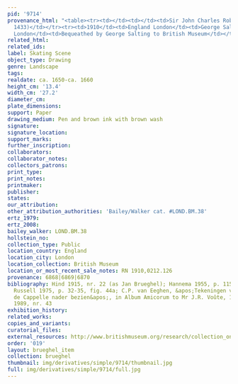```yaml
---
pid: '9714'
provenance_html: "<table><tr><td></td><td></td><td>Sir John Charles Robinson (Lugt
  1433)</td></tr><tr><td>1910</td><td>England London</td><td>George Salting</td></tr><tr><td>1910</td><td>England
  London</td><td>Bequeathed by George Salting to British Museum</td></tr></table>"
related_html: 
related_ids: 
label: Skating Scene
object_type: Drawing
genre: Landscape
tags: 
realdate: ca. 1650-ca. 1660
height_cm: '13.4'
width_cm: '27.2'
diameter_cm: 
plate_dimensions: 
support: Paper
drawing_medium: Pen and brown ink with brown wash
signature: 
signature_location: 
support_marks: 
further_inscription: 
collaborators: 
collaborator_notes: 
collectors_patrons: 
print_type: 
print_notes: 
printmaker: 
publisher: 
states: 
our_attribution: 
other_attribution_authorities: 'Bailey/Walker cat. #LOND.BM.38'
ertz_1979: 
ertz_2008: 
bailey_walker: LOND.BM.38
hollstein_no: 
collection_type: Public
location_country: England
location_city: London
location_collection: British Museum
location_or_most_recent_sale_notes: RN 1910,0212.126
provenance: 6868|6869|6870
bibliography: Hind 1915, nr. 22 (as Jan Brueghel); Hannema 1955, p. 115, nr. 191;
  Russell 1975, p. 32-35, fig. 44a; C.P. van Eeghen, &apos;Tekeningen van Jan van
  de Cappelle nader bezien&apos;, in Album Amicorum to Mr J.R. Voûte, 1989; Hilversum
  1989, nr. 43
exhibition_history: 
related_works: 
copies_and_variants: 
curatorial_files: 
external_resources: http://www.britishmuseum.org/research/collection_online/collection_object_details.aspx?objectId=712313&partId=1&searchText=1910%2C0212.126&page=1
order: '019'
layout: brueghel_item
collection: brueghel
thumbnail: img/derivatives/simple/9714/thumbnail.jpg
full: img/derivatives/simple/9714/full.jpg
---
```

